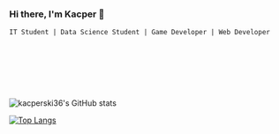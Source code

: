 ### Hi there, I'm Kacper 👋

`IT Student | Data Science Student | Game Developer | Web Developer`

<br />
<br />
<br />
<br />
<br />

![kacperski36's GitHub stats](https://github-readme-stats.vercel.app/api?username=kacperski36&show_icons=true&theme=material-palenight)

[![Top Langs](https://github-readme-stats.vercel.app/api/top-langs/?username=kacperski36&theme=material-palenight)](https://github.com/anuraghazra/github-readme-stats)

<!--
**kacperski36/kacperski36** is a ✨ _special_ ✨ repository because its `README.md` (this file) appears on your GitHub profile.

Here are some ideas to get you started:

- 🔭 I’m currently working on ...
- 🌱 I’m currently learning ...
- 👯 I’m looking to collaborate on ...
- 🤔 I’m looking for help with ...
- 💬 Ask me about ...
- 📫 How to reach me: ...
- 😄 Pronouns: ...
- ⚡ Fun fact: ...
-->

